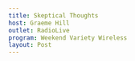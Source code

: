 ```yaml
---
title: Skeptical Thoughts
host: Graeme Hill
outlet: RadioLive
program: Weekend Variety Wireless
layout: Post
---
```


<page-radio />
